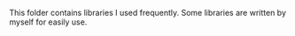 This folder contains libraries I used frequently. Some libraries are written by myself for easily use.
